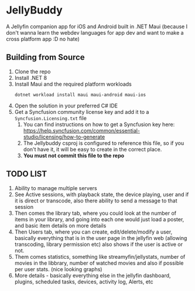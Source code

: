 # JellyBuddy
A Jellyfin companion app for iOS and Android built in .NET Maui (because I don't wanna learn the webdev languages for app dev and want to make a cross platform app :D no hate)

## Building from Source
1. Clone the repo
2. Install .NET 8
3. Install Maui and the required platform workloads
    ```
    dotnet workload install maui maui-android maui-ios
    ```
4. Open the solution in your preferred C# IDE
5. Get a Syncfusion community license key and add it to a `Syncfusion.Licensing.txt` file
   1. You can find instructions on how to get a Syncfusion key here: https://help.syncfusion.com/common/essential-studio/licensing/how-to-generate
   2. The Jellybuddy csproj is configured to reference this file, so if you don't have it, it will be easy to create in the correct place.
   3. **You must not commit this file to the repo**



## TODO LIST

1. Ability to manage multiple servers
2. See Active sessions, with playback state, the device playing, user and if it is direct or transcode, also there ability to send a message to that session
3. Then comes the library tab, where you could look at the number of items in your library, and going into each one would just load a poster, and basic item details on more details
4. Then Users tab, where you can create, edit/delete/modify a user, basically everything that is in the user page in the jellyfin web (allowing transcoding, library permission etc) also shows if the user is active or not.
5. Them comes statistics, something like streamyfin/jellystats, number of movies in the libbrary, number of watched movies and also if possible per user stats. (nice looking graphs)
6. More details - basically everything else in the jellyfin dashboard, plugins, scheduled tasks, devices, activity log, Alerts, etc
